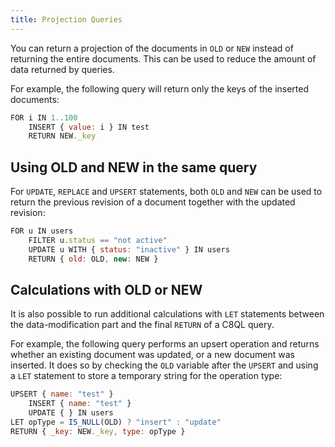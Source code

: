 ```yaml
---
title: Projection Queries
---
```


You can return a projection of the documents in `OLD` or `NEW` instead of returning the entire documents. This can be used to reduce the amount of data returned by queries.

For example, the following query will return only the keys of the inserted documents:

```js
FOR i IN 1..100
    INSERT { value: i } IN test 
    RETURN NEW._key
```

## Using OLD and NEW in the same query

For `UPDATE`, `REPLACE` and `UPSERT` statements, both `OLD` and `NEW` can be used to return the previous revision of a document together with the updated revision:

```js
FOR u IN users
    FILTER u.status == "not active"
    UPDATE u WITH { status: "inactive" } IN users 
    RETURN { old: OLD, new: NEW }
```

## Calculations with OLD or NEW

It is also possible to run additional calculations with `LET` statements between the data-modification part and the final `RETURN` of a C8QL query. 

For example, the following query performs an upsert operation and returns whether an existing document was updated, or a new document was inserted. It does so by checking the `OLD` variable after the `UPSERT` and using a `LET` statement to store a temporary string for the operation type:
  
```js
UPSERT { name: "test" }
    INSERT { name: "test" }
    UPDATE { } IN users
LET opType = IS_NULL(OLD) ? "insert" : "update"
RETURN { _key: NEW._key, type: opType }
```
